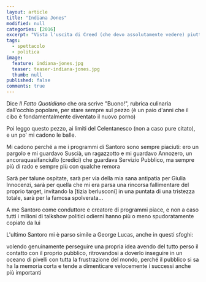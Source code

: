 ```yaml
---
layout: article
title: "Indiana Jones"
modified: null
categories: [2016]
excerpt: "Vista l'uscita di Creed (che devo assolutamente vedere) piuttosto che una futura ed interminabile premessa ho pensato fosse il caso di scrivere un bel post dedicato a Rocky Balboa..."
tags:
  - spettacolo
  - politica
image: 
  feature: indiana-jones.jpg
  teaser: teaser-indiana-jones.jpg
  thumb: null
published: false
comments: true
---
```


Dice _Il Fatto Quotidiano_ che ora scrive "Buono!", rubrica culinaria dall'occhio popolare, per stare sempre sul pezzo (è un paio d'anni che il cibo è fondamentalmente diventato il nuovo porno)

Poi leggo questo pezzo, ai limiti del Celentanesco (non a caso pure citato), e un po' mi cadono le balle.

Mi cadono perché a me i programmi di Santoro sono sempre piaciuti: ero un pargolo e mi guardavo Suscià, un ragazzotto e mi guardavo Annozero, un ancoraquasifanciullo (credici) che guardava Servizio Pubblico, ma sempre più di rado e sempre più con qualche remora

Sarà per talune ospitate, sarà per via della mia sana antipatia per Giulia Innocenzi, sarà per quella che mi era parsa una rincorsa fallimentare del proprio target, invitando la [tizia berlusconi] in una puntata di una tristezza totale, sarà per la famosa spolverata...

A me Santoro come conduttore e creatore di programmi piace, e non a caso tutti i milioni di talkshow politici odierni hanno più o meno spudoratamente copiato da lui

L'ultimo Santoro mi è parso simile a George Lucas, anche in questi sfoghi:

volendo genuinamente perseguire una propria idea avendo del tutto perso il contatto con il proprio pubblico, ritrovandosi a doverlo inseguire in un oceano di pivelli con tutta la frustrazione del mondo, perché il pubblico si sa ha la memoria corta e tende a dimenticare velocemente i successi anche più importanti 